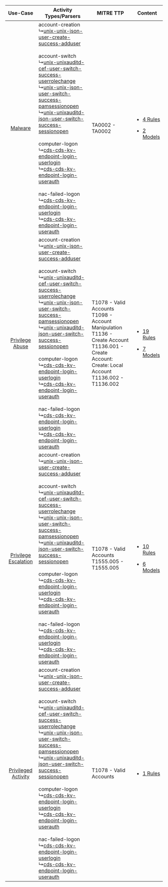 |    Use-Case    | Activity Types/Parsers    | MITRE TTP    | Content    |
|:----:| ---- | ---- | ---- |
|    [Malware](../../../UseCases/uc_malware.md)    |  account-creation<br> ↳[unix-unix-json-user-create-success-adduser](Ps/pC_unixunixjsonusercreatesuccessadduser.md)<br><br> account-switch<br> ↳[unix-unixauditd-cef-user-switch-success-userrolechange](Ps/pC_unixunixauditdcefuserswitchsuccessuserrolechange.md)<br> ↳[unix-unix-json-user-switch-success-pamsessionopen](Ps/pC_unixunixjsonuserswitchsuccesspamsessionopen.md)<br> ↳[unix-unixauditd-json-user-switch-success-sessionopen](Ps/pC_unixunixauditdjsonuserswitchsuccesssessionopen.md)<br><br> computer-logon<br> ↳[cds-cds-kv-endpoint-login-userlogin](Ps/pC_cdscdskvendpointloginuserlogin.md)<br> ↳[cds-cds-kv-endpoint-login-userauth](Ps/pC_cdscdskvendpointloginuserauth.md)<br><br> nac-failed-logon<br> ↳[cds-cds-kv-endpoint-login-userlogin](Ps/pC_cdscdskvendpointloginuserlogin.md)<br> ↳[cds-cds-kv-endpoint-login-userauth](Ps/pC_cdscdskvendpointloginuserauth.md)<br> | TA0002 - TA0002<br>    | [<ul><li>4 Rules</li></ul><ul><li>2 Models</li></ul>](RM/r_m_cds_cds_Malware.md)    |
|      [Privilege Abuse](../../../UseCases/uc_privilege_abuse.md)      |  account-creation<br> ↳[unix-unix-json-user-create-success-adduser](Ps/pC_unixunixjsonusercreatesuccessadduser.md)<br><br> account-switch<br> ↳[unix-unixauditd-cef-user-switch-success-userrolechange](Ps/pC_unixunixauditdcefuserswitchsuccessuserrolechange.md)<br> ↳[unix-unix-json-user-switch-success-pamsessionopen](Ps/pC_unixunixjsonuserswitchsuccesspamsessionopen.md)<br> ↳[unix-unixauditd-json-user-switch-success-sessionopen](Ps/pC_unixunixauditdjsonuserswitchsuccesssessionopen.md)<br><br> computer-logon<br> ↳[cds-cds-kv-endpoint-login-userlogin](Ps/pC_cdscdskvendpointloginuserlogin.md)<br> ↳[cds-cds-kv-endpoint-login-userauth](Ps/pC_cdscdskvendpointloginuserauth.md)<br><br> nac-failed-logon<br> ↳[cds-cds-kv-endpoint-login-userlogin](Ps/pC_cdscdskvendpointloginuserlogin.md)<br> ↳[cds-cds-kv-endpoint-login-userauth](Ps/pC_cdscdskvendpointloginuserauth.md)<br> | T1078 - Valid Accounts<br>T1098 - Account Manipulation<br>T1136 - Create Account<br>T1136.001 - Create Account: Create: Local Account<br>T1136.002 - T1136.002<br> | [<ul><li>19 Rules</li></ul><ul><li>7 Models</li></ul>](RM/r_m_cds_cds_Privilege_Abuse.md)      |
| [Privilege Escalation](../../../UseCases/uc_privilege_escalation.md) |  account-creation<br> ↳[unix-unix-json-user-create-success-adduser](Ps/pC_unixunixjsonusercreatesuccessadduser.md)<br><br> account-switch<br> ↳[unix-unixauditd-cef-user-switch-success-userrolechange](Ps/pC_unixunixauditdcefuserswitchsuccessuserrolechange.md)<br> ↳[unix-unix-json-user-switch-success-pamsessionopen](Ps/pC_unixunixjsonuserswitchsuccesspamsessionopen.md)<br> ↳[unix-unixauditd-json-user-switch-success-sessionopen](Ps/pC_unixunixauditdjsonuserswitchsuccesssessionopen.md)<br><br> computer-logon<br> ↳[cds-cds-kv-endpoint-login-userlogin](Ps/pC_cdscdskvendpointloginuserlogin.md)<br> ↳[cds-cds-kv-endpoint-login-userauth](Ps/pC_cdscdskvendpointloginuserauth.md)<br><br> nac-failed-logon<br> ↳[cds-cds-kv-endpoint-login-userlogin](Ps/pC_cdscdskvendpointloginuserlogin.md)<br> ↳[cds-cds-kv-endpoint-login-userauth](Ps/pC_cdscdskvendpointloginuserauth.md)<br> | T1078 - Valid Accounts<br>T1555.005 - T1555.005<br>    | [<ul><li>10 Rules</li></ul><ul><li>6 Models</li></ul>](RM/r_m_cds_cds_Privilege_Escalation.md) |
|  [Privileged Activity](../../../UseCases/uc_privileged_activity.md)  |  account-creation<br> ↳[unix-unix-json-user-create-success-adduser](Ps/pC_unixunixjsonusercreatesuccessadduser.md)<br><br> account-switch<br> ↳[unix-unixauditd-cef-user-switch-success-userrolechange](Ps/pC_unixunixauditdcefuserswitchsuccessuserrolechange.md)<br> ↳[unix-unix-json-user-switch-success-pamsessionopen](Ps/pC_unixunixjsonuserswitchsuccesspamsessionopen.md)<br> ↳[unix-unixauditd-json-user-switch-success-sessionopen](Ps/pC_unixunixauditdjsonuserswitchsuccesssessionopen.md)<br><br> computer-logon<br> ↳[cds-cds-kv-endpoint-login-userlogin](Ps/pC_cdscdskvendpointloginuserlogin.md)<br> ↳[cds-cds-kv-endpoint-login-userauth](Ps/pC_cdscdskvendpointloginuserauth.md)<br><br> nac-failed-logon<br> ↳[cds-cds-kv-endpoint-login-userlogin](Ps/pC_cdscdskvendpointloginuserlogin.md)<br> ↳[cds-cds-kv-endpoint-login-userauth](Ps/pC_cdscdskvendpointloginuserauth.md)<br> | T1078 - Valid Accounts<br>    | [<ul><li>1 Rules</li></ul>](RM/r_m_cds_cds_Privileged_Activity.md)    |